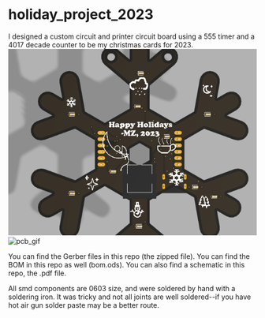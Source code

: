 # holiday_project_2023

I designed a custom circuit and printer circuit board using a 555 timer and a 4017 decade counter to be my christmas cards for 2023.  
![pcb_render](render_pcb_snowflakev62.png)  
![pcb_gif](holiday_proj_2023.gif) 

You can find the Gerber files in this repo (the zipped file). You can find the BOM in this repo as well (bom.ods). You can also find a schematic in this repo, the .pdf file.  

All smd components are 0603 size, and were soldered by hand with a soldering iron. It was tricky and not all joints are well soldered--if you have hot air gun solder paste may be a better route.  